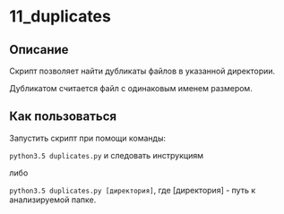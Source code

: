 # 11_duplicates

## Описание

Скрипт позволяет найти дубликаты файлов в указанной директории.

Дубликатом считается файл с одинаковым именем размером.

## Как пользоваться

Запустить скрипт при помощи команды:

`python3.5 duplicates.py` и следовать инструкциям

либо

`python3.5 duplicates.py [директория]`, где [директория] - путь к анализируемой папке.